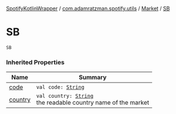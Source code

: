 [SpotifyKotlinWrapper](../../index.md) / [com.adamratzman.spotify.utils](../index.md) / [Market](index.md) / [SB](./-s-b.md)

# SB

`SB`

### Inherited Properties

| Name | Summary |
|---|---|
| [code](code.md) | `val code: `[`String`](https://kotlinlang.org/api/latest/jvm/stdlib/kotlin/-string/index.html) |
| [country](country.md) | `val country: `[`String`](https://kotlinlang.org/api/latest/jvm/stdlib/kotlin/-string/index.html)<br>the readable country name of the market |
